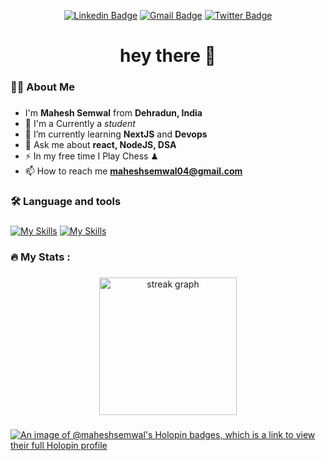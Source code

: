

<div align="center">
  
  [![Linkedin Badge](https://img.shields.io/badge/MaheshSemwal-blue?style=flat-square&logo=Linkedin&logoColor=white&link=https://www.linkedin.com/in/mahesh-semwal-b28b46253/)](https://www.linkedin.com/in/mahesh-semwal-b28b46253/)
  [![Gmail Badge](https://img.shields.io/badge/-maheshsemwal04@gmail.com-c14438?style=flat-square&logo=Gmail&logoColor=white&link=mailto:maheshsemwal04@gmail.com)](mailto:maheshsemwal04@gmail.com)
  [![Twitter Badge](https://img.shields.io/badge/-MaheshSemwal-blue?style=flat-square&logo=Twitter&logoColor=white&link=https://twitter.com/maheshsemwal04)](https://twitter.com/maheshsemwal04)
  
</div>

###

###

<h1 align="center">hey there 👋</h1>

###

<h3 align="left">👩‍💻  About Me</h3>

###

- I'm **Mahesh Semwal** from **Dehradun, India**
- 🔭 I'm a Currently a *student*
- 🌱 I’m currently learning **NextJS** and **Devops**
- 💬 Ask me about **react, NodeJS, DSA** </br>
- ⚡ In my free time I Play Chess ♟
- 📫 How to reach me **maheshsemwal04@gmail.com**

###

<h3 align="left">🛠 Language and tools</h3>

###
 [![My Skills](https://skillicons.dev/icons?i=js,html,css,typescript,react,tailwind,nextjs,nodejs,python,java,cpp,c,bash)](https://skillicons.dev)
 [![My Skills](https://skillicons.dev/icons?i=aws,github,postman,kubernetes,linux,mongodb,postgres,docker,googlecloud,git)](https://skillicons.dev)

###

<h3 align="left">🔥   My Stats :</h3>

###

<div align="center">
  <img src="https://streak-stats.demolab.com?user=maheshsemwal&locale=en&mode=daily&theme=dark&hide_border=false&border_radius=5&order=3" height="220" alt="streak graph"  />
</div>

###
[![An image of @maheshsemwal's Holopin badges, which is a link to view their full Holopin profile](https://holopin.me/maheshsemwal)](https://holopin.io/@maheshsemwal)
<!---
maheshsemwal/maheshsemwal is a ✨ special ✨ repository because its `README.md` (this file) appears on your GitHub profile.
You can click the Preview link to take a look at your changes.
--->

